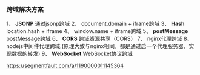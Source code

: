 ### **跨域解决方案**

1、 **JSONP** 通过jsonp跨域
2、 document.domain + iframe跨域
3、 **Hash** location.hash + iframe
4、 window.name + iframe跨域
5、 **postMessage** postMessage跨域
6、 **CORS** 跨域资源共享（CORS）
7、 nginx代理跨域 
8、 nodejs中间件代理跨域 (原理大致与nginx相同，都是通过启一个代理服务器，实现数据的转发)
9、 **WebSocket** WebSocket协议跨域

https://segmentfault.com/a/1190000011145364

